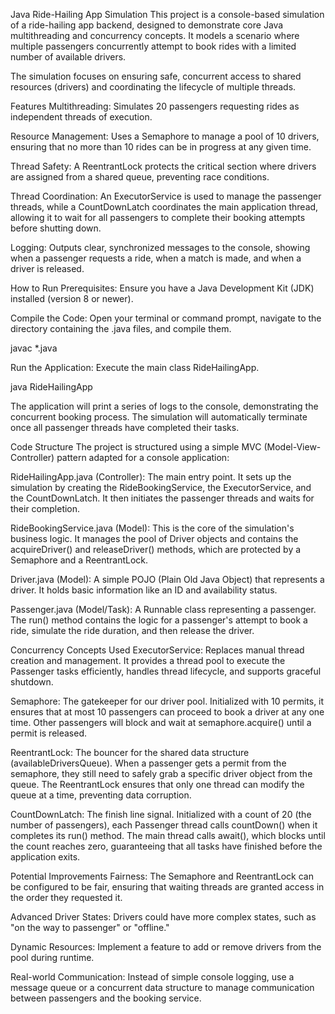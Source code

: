 Java Ride-Hailing App Simulation
This project is a console-based simulation of a ride-hailing app backend, designed to demonstrate core Java multithreading and concurrency concepts. It models a scenario where multiple passengers concurrently attempt to book rides with a limited number of available drivers.

The simulation focuses on ensuring safe, concurrent access to shared resources (drivers) and coordinating the lifecycle of multiple threads.

Features
Multithreading: Simulates 20 passengers requesting rides as independent threads of execution.

Resource Management: Uses a Semaphore to manage a pool of 10 drivers, ensuring that no more than 10 rides can be in progress at any given time.

Thread Safety: A ReentrantLock protects the critical section where drivers are assigned from a shared queue, preventing race conditions.

Thread Coordination: An ExecutorService is used to manage the passenger threads, while a CountDownLatch coordinates the main application thread, allowing it to wait for all passengers to complete their booking attempts before shutting down.

Logging: Outputs clear, synchronized messages to the console, showing when a passenger requests a ride, when a match is made, and when a driver is released.

How to Run
Prerequisites: Ensure you have a Java Development Kit (JDK) installed (version 8 or newer).

Compile the Code:
Open your terminal or command prompt, navigate to the directory containing the .java files, and compile them.

javac *.java

Run the Application:
Execute the main class RideHailingApp.

java RideHailingApp

The application will print a series of logs to the console, demonstrating the concurrent booking process. The simulation will automatically terminate once all passenger threads have completed their tasks.

Code Structure
The project is structured using a simple MVC (Model-View-Controller) pattern adapted for a console application:

RideHailingApp.java (Controller): The main entry point. It sets up the simulation by creating the RideBookingService, the ExecutorService, and the CountDownLatch. It then initiates the passenger threads and waits for their completion.

RideBookingService.java (Model): This is the core of the simulation's business logic. It manages the pool of Driver objects and contains the acquireDriver() and releaseDriver() methods, which are protected by a Semaphore and a ReentrantLock.

Driver.java (Model): A simple POJO (Plain Old Java Object) that represents a driver. It holds basic information like an ID and availability status.

Passenger.java (Model/Task): A Runnable class representing a passenger. The run() method contains the logic for a passenger's attempt to book a ride, simulate the ride duration, and then release the driver.

Concurrency Concepts Used
ExecutorService: Replaces manual thread creation and management. It provides a thread pool to execute the Passenger tasks efficiently, handles thread lifecycle, and supports graceful shutdown.

Semaphore: The gatekeeper for our driver pool. Initialized with 10 permits, it ensures that at most 10 passengers can proceed to book a driver at any one time. Other passengers will block and wait at semaphore.acquire() until a permit is released.

ReentrantLock: The bouncer for the shared data structure (availableDriversQueue). When a passenger gets a permit from the semaphore, they still need to safely grab a specific driver object from the queue. The ReentrantLock ensures that only one thread can modify the queue at a time, preventing data corruption.

CountDownLatch: The finish line signal. Initialized with a count of 20 (the number of passengers), each Passenger thread calls countDown() when it completes its run() method. The main thread calls await(), which blocks until the count reaches zero, guaranteeing that all tasks have finished before the application exits.

Potential Improvements
Fairness: The Semaphore and ReentrantLock can be configured to be fair, ensuring that waiting threads are granted access in the order they requested it.

Advanced Driver States: Drivers could have more complex states, such as "on the way to passenger" or "offline."

Dynamic Resources: Implement a feature to add or remove drivers from the pool during runtime.

Real-world Communication: Instead of simple console logging, use a message queue or a concurrent data structure to manage communication between passengers and the booking service.